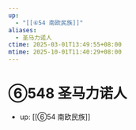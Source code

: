 ```yaml
---
up:
  - "[[⑥54 南欧民族]]"
aliases:
  - 圣马力诺人
ctime: 2025-03-01T13:49:55+08:00
mtime: 2025-10-01T11:40:29+08:00
---
```


# ⑥548 圣马力诺人

- up: [[⑥54 南欧民族]]
